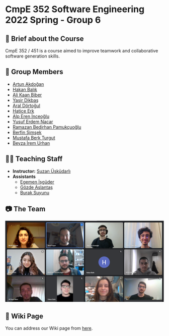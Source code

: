 # CmpE 352 Software Engineering 2022 Spring - Group 6

## 🏫 Brief about the Course

CmpE 352 / 451 is a course aimed to improve teamwork and collaborative software generation skills.

## 🧍 Group Members 

- [Artun Akdoğan](https://github.com/bounswe/bounswe2022group6/wiki/Artun-Akdo%C4%9Fan)
- [Hakan Balık](https://github.com/bounswe/bounswe2022group6/wiki/Hakan-Bal%C4%B1k)
- [Ali Kaan Biber](https://github.com/bounswe/bounswe2022group6/wiki/Ali-Kaan-Biber)
- [Yasir Dikbaş](https://github.com/bounswe/bounswe2022group6/wiki/Yasir-Dikba%C5%9F)
- [Aral Dörtoğul](https://github.com/bounswe/bounswe2022group6/wiki/Aral-D%C3%B6rto%C4%9Ful)
- [Hatice Erk](https://github.com/bounswe/bounswe2022group6/wiki/Hatice-Erk)
- [Alp Eren İnceoğlu](https://github.com/bounswe/bounswe2022group6/wiki/Alp-Eren-%C4%B0nceo%C4%9Flu)
- [Yusuf Erdem Nacar](https://github.com/bounswe/bounswe2022group6/wiki/Yusuf-Erdem-Nacar)
- [Ramazan Bedirhan Pamukçuoğlu](https://github.com/bounswe/bounswe2022group6/wiki/Bedirhan-Pamukcuoglu)
- [Berfin Şimşek](https://github.com/bounswe/bounswe2022group6/wiki/Berfin-%C5%9Eim%C5%9Fek)
- [Mustafa Berk Turgut](https://github.com/bounswe/bounswe2022group6/wiki/Mustafa-Berk-Turgut)
- [Beyza İrem Urhan](https://github.com/bounswe/bounswe2022group6/wiki/Beyza-%C4%B0rem-Urhan)

## 👩‍🏫 Teaching Staff
- **Instructor:** [Suzan Üsküdarlı](https://github.com/uskudarli)
- **Assistants**
	- [Egemen İşgüder](https://github.com/egosis)
	- [Gözde Aslantaş](https://github.com/gozdeaslantas)
	- [Burak Suyunu](https://github.com/suyunu)
## 📷 The Team
![meeting](group_photo.png)

## 📖 Wiki Page
You can address our Wiki page from [here](https://github.com/bounswe/bounswe2022group6/wiki).
